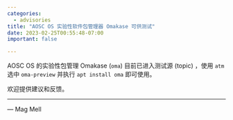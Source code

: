 ```yaml
---
categories:
  - advisories
title: "AOSC OS 实验性软件包管理器 Omakase 可供测试"
date: 2023-02-25T00:55:48-07:00
important: false

---
```


AOSC OS 的实验性包管理 Omakase (`oma`) 目前已进入测试源 (topic) ，使用 `atm` 选中 `oma-preview` 并执行 `apt install oma` 即可使用。

欢迎提供建议和反馈。

---

— Mag Mell
